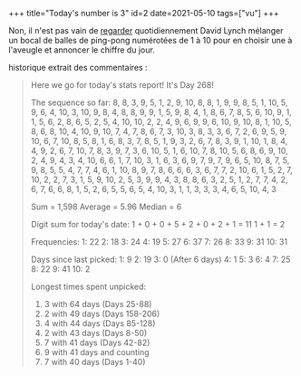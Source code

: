 +++
title="Today's number is 3"
id=2
date=2021-05-10
tags=["vu"]
+++

Non, il n'est pas vain de [regarder](https://www.youtube.com/watch?v=ggl16RIUbVo&ab_channel=DAVIDLYNCHTHEATER) quotidiennement David Lynch mélanger un bocal de balles de ping-pong numérotées de 1 à 10 pour en choisir une à l'aveugle et annoncer le chiffre du jour.

<!-- more -->

historique extrait des commentaires :

> Here we go for today's stats report! It's Day 268!
>
> The sequence so far:
> 8, 8, 3, 9, 5, 1, 2, 9, 10, 8, 8, 1, 9, 9, 8, 5, 1, 10, 5, 9, 6, 4, 10, 3, 10, 9, 8, 4, 8, 8, 9, 9, 1, 5, 9, 8, 4, 1, 8, 6, 7, 8, 5, 6, 10, 9, 1, 1, 5, 6, 2, 8, 6, 5, 2, 5, 4, 10, 10, 2, 2, 4, 9, 6, 9, 9, 6, 10, 9, 10, 8, 1, 10, 5, 8, 6, 8, 10, 4, 10, 9, 10, 7, 4, 7, 8, 6, 7, 3, 10, 3, 8, 3, 3, 6, 7, 2, 6, 9, 5, 9, 10, 6, 7, 10, 8, 5, 8, 1, 6, 8, 3, 7, 8, 5, 1, 9, 3, 2, 6, 7, 8, 3, 9, 1, 10, 1, 8, 4, 4, 9, 2, 6, 7, 10, 7, 8, 3, 9, 7, 3, 6, 10, 5, 1, 6, 10, 7, 8, 10, 5, 6, 8, 6, 9, 10, 2, 4, 9, 4, 3, 4, 10, 6, 6, 1, 7, 10, 3, 1, 6, 3, 6, 9, 7, 9, 7, 9, 6, 5, 10, 8, 7, 5, 9, 8, 5, 5, 4, 7, 7, 4, 6, 1, 10, 8, 9, 7, 8, 6, 6, 6, 3, 6, 7, 7, 2, 10, 6, 1, 5, 2, 7, 10, 2, 2, 7, 3, 1, 5, 9, 10, 2, 5, 3, 9, 9, 4, 3, 8, 8, 6, 3, 2, 5, 1, 2, 7, 7, 4, 2, 6, 7, 6, 6, 8, 1, 5, 2, 6, 5, 5, 6, 5, 4, 10, 3, 1, 1, 3, 3, 3, 4, 6, 5, 10, 4, 3
>
> Sum = 1,598 Average = 5.96 Median = 6
>
> Digit sum for today's date:
> 1 + 0 + 0 + 5 + 2 + 0 + 2 + 1 = 11
> 1 + 1 = 2
>
> Frequencies:
> 1: 22
> 2: 18
> 3: 24
> 4: 19
> 5: 27
> 6: 37
> 7: 26
> 8: 33
> 9: 31
> 10: 31
>
> Days since last picked:
> 1: 9
> 2: 19
> 3: 0 (After 6 days)
> 4: 1
> 5: 3
> 6: 4
> 7: 25
> 8: 22
> 9: 41
> 10: 2
>
> Longest times spent unpicked:
>
> 1. 3 with 64 days (Days 25-88)
> 2. 2 with 49 days (Days 158-206)
> 3. 4 with 44 days (Days 85-128)
> 4. 2 with 43 days (Days 8-50)
> 5. 7 with 41 days (Days 42-82)
> 6. 9 with 41 days and counting
> 7. 7 with 40 days (Days 1-40)
